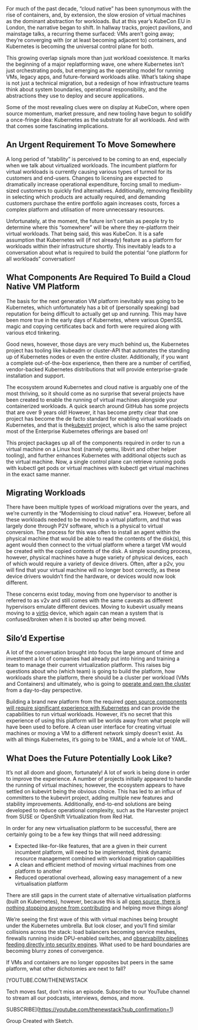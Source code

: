 For much of the past decade, “cloud native” has been synonymous with the rise of containers, and, by extension, the slow erosion of virtual machines as the dominant abstraction for workloads. But at this year’s KubeCon EU in London, the narrative began to shift. In hallway tracks, project pavilions, and mainstage talks, a recurring theme surfaced: VMs aren’t going away; they’re converging with (or at least becoming adjacent to) containers, and Kubernetes is becoming the universal control plane for both.

This growing overlap signals more than just workload coexistence. It marks the beginning of a major replatforming wave, one where Kubernetes isn’t just orchestrating pods, but emerging as the operating model for running VMs, legacy apps, and future-forward workloads alike. What’s taking shape is not just a technical migration, but a redesign of how infrastructure teams think about system boundaries, operational responsibility, and the abstractions they use to deploy and secure applications.

Some of the most revealing clues were on display at KubeCon, where open source momentum, market pressure, and new tooling have begun to solidify a once-fringe idea: Kubernetes as the substrate for all workloads. And with that comes some fascinating implications.

## An Urgent Requirement To Move Somewhere

A long period of “stability” is perceived to be coming to an end, especially when we talk about virtualized workloads. The incumbent platform for virtual workloads is currently causing various types of turmoil for its customers and end-users. Changes to licensing are expected to dramatically increase operational expenditure, forcing small to medium-sized customers to quickly find alternatives. Additionally, removing flexibility in selecting which products are actually required, and demanding customers purchase the entire portfolio again increases costs, forces a complex platform and utilisation of more unnecessary resources.

Unfortunately, at the moment, the future isn’t certain as people try to determine where this “somewhere” will be where they re-platform their virtual workloads. That being said, this was KubeCon. It is a safe assumption that Kubernetes will (if not already) feature as a platform for workloads within their infrastructure shortly. This inevitably leads to a conversation about what is required to build the potential “one platform for all workloads” conversation!

## What Components Are Required To Build a Cloud Native VM Platform

The basis for the next generation VM platform inevitably was going to be Kubernetes, which unfortunately has a bit of (personally speaking) bad reputation for being difficult to actually get up and running. This may have been more true in the early days of Kubernetes, where various OpenSSL magic and copying certificates back and forth were required along with various etcd tinkering.

Good news, however, those days are very much behind us, the Kubernetes project has tooling like kubeadm or cluster-API that automates the standing up of Kubernetes nodes or even the entire cluster. Additionally, if you want a complete out-of-the-box experience, then there are a number of certified, vendor-backed Kubernetes distributions that will provide enterprise-grade installation and support.

The ecosystem around Kubernetes and cloud native is arguably one of the most thriving, so it should come as no surprise that several projects have been created to enable the running of virtual machines alongside your containerized workloads. A quick search around GitHub has some projects that are over 9 years old! However, it has become pretty clear that one project has become the de facto standard for enabling virtual workloads on Kubernetes, and that is the[kubevirt](http://kubevirt.io) project, which is also the same project most of the Enterprise Kubernetes offerings are based on!

This project packages up all of the components required in order to run a virtual machine on a Linux host (namely qemu, libvirt and other helper tooling), and further enhances Kubernetes with additional objects such as the virtual machine. Now, a single control plane can retrieve running pods with kubectl get pods or virtual machines with kubectl get virtual machines in the exact same manner.

## Migrating Workloads

There have been multiple types of workload migrations over the years, and we’re currently in the “Modernising to cloud native” era. However, before all these workloads needed to be moved to a virtual platform, and that was largely done through P2V software, which is a physical to virtual conversion. The process for this was often to install an agent within the physical machine that would be able to read the contents of the disk(s), this agent would then connect to the virtual platform where a target VM would be created with the copied contents of the disk. A simple sounding process, however, physical machines have a huge variety of physical devices, each of which would require a variety of device drivers. Often, after a p2v, you will find that your virtual machine will no longer boot correctly, as these device drivers wouldn’t find the hardware, or devices would now look different.

These concerns exist today, moving from one hypervisor to another is referred to as v2v and still comes with the same caveats as different hypervisors emulate different devices. Moving to kubevirt usually means moving to a [virtio](https://wiki.osdev.org/Virtio) device, which again can mean a system that is confused/broken when it is booted up after being moved.

## Silo’d Expertise

A lot of the conversation brought into focus the large amount of time and investment a lot of companies had already put into hiring and training a team to manage their current virtualization platform. This raises big questions about who (which team) is going to build the platform, how workloads share the platform, there should be a cluster per workload (VMs and Containers) and ultimately, who is going to [operate and own the cluster](https://thenewstack.io/how-to-cut-through-a-thicket-of-kubernetes-clusters/) from a day-to-day perspective.

Building a brand new platform from the required [open source components will require significant experience with Kubernetes](https://thenewstack.io/open-source-kubevirt-vm-management-with-kubernetes-is-a-work-in-progress/) and can provide the capabilities to run virtual workloads. However, it’s no secret that this experience of using this platform will be worlds away from what people will have been used to before. A clean user interface for creating virtual machines or moving a VM to a different network simply doesn’t exist. As with all things Kubernetes, it’s going to be YAML, and a whole lot of YAML.

## What Does the Future Potentially Look Like?

It’s not all doom and gloom, fortunately! A lot of work is being done in order to improve the experience. A number of projects initially appeared to handle the running of virtual machines; however, the ecosystem appears to have settled on kubevirt being the obvious choice. This has led to an influx of committers to the kubevirt project, adding multiple new features and stability improvements. Additionally, end-to-end solutions are being developed to reduce operational complexity, such as the Harvester project from SUSE or OpenShift Virtualization from Red Hat.

In order for any new virtualisation platform to be successful, there are certainly going to be a few key things that will need addressing:

* Expected like-for-like features, that are a given in their current incumbent platform, will need to be implemented, think dynamic resource management combined with workload migration capabilities
* A clean and efficient method of moving virtual machines from one platform to another
* Reduced operational overhead, allowing easy management of a new virtualisation platform

There are still gaps in the current state of alternative virtualisation platforms (built on Kubernetes), however, because this is all [open source, there is nothing stopping anyone from contributing](https://thenewstack.io/open-source-founders-need-community/) and helping move things along!

We’re seeing the first wave of this with virtual machines being brought under the Kubernetes umbrella. But look closer, and you’ll find similar collisions across the stack: load balancers becoming service meshes, firewalls running inside DPU-enabled switches, and [observability pipelines feeding directly into security engines](https://thenewstack.io/spans-what-are-they-and-why-should-mobile-engineers-care/). What used to be hard boundaries are becoming blurry zones of convergence.

If VMs and containers are no longer opposites but peers in the same platform, what other dichotomies are next to fall?

[YOUTUBE.COM/THENEWSTACK

Tech moves fast, don't miss an episode. Subscribe to our YouTube
channel to stream all our podcasts, interviews, demos, and more.

SUBSCRIBE](https://youtube.com/thenewstack?sub_confirmation=1)

Group
Created with Sketch.